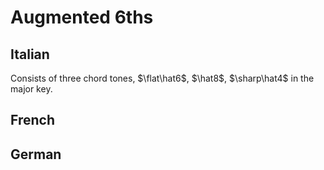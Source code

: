 # Augmented 6ths

## Italian

Consists of three chord tones, $\flat\hat6$, $\hat8$, $\sharp\hat4$ in the major key.

## French

## German
